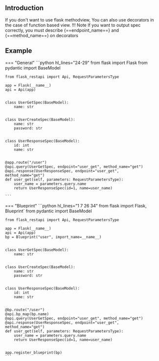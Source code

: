 ## Introduction
If you don't want to use flask methodview, You can also use decorators in the case of function based view.
!!! Note
    If you want to output spec correctly, you must describe {==endpoint_name==} and {==method_name==} on decorators

## Example

=== "General"
    ```python hl_lines="24-29"
    from flask import Flask
    from pydantic import BaseModel

    from flask_restapi import Api, RequestParametersType

    app = Flask(__name__)
    api = Api(app)


    class UserGetSpec(BaseModel):
        name: str


    class UserCreateSpec(BaseModel):
        name: str
        password: str


    class UserResponseSpec(BaseModel):
        id: int
        name: str


    @app.route("/user")
    @api.query(UserGetSpec, endpoint="user_get", method_name="get")
    @api.response(UserResponseSpec, endpoint="user_get", method_name="get")
    def user_get(self, parameters: RequestParametersType):
        user_name = parameters.query.name
        return UserResponseSpec(id=1, name=user_name)

    ```

=== "Blueprint"
    ```python hl_lines="1 7 26 34"
    from flask import Flask, Blueprint`
    from pydantic import BaseModel

    from flask_restapi import Api, RequestParametersType

    app = Flask(__name__)
    api = Api(app)
    bp = Blueprint("user", import_name=__name__)


    class UserGetSpec(BaseModel):
        name: str


    class UserCreateSpec(BaseModel):
        name: str
        password: str


    class UserResponseSpec(BaseModel):
        id: int
        name: str


    @bp.route("/user")
    @api.bp_map(bp.name)
    @api.query(UserGetSpec, endpoint="user_get", method_name="get")
    @api.response(UserResponseSpec, endpoint="user_get", method_name="get")
    def user_get(self, parameters: RequestParametersType):
        user_name = parameters.query.name
        return UserResponseSpec(id=1, name=user_name)


    app.register_blueprint(bp)
    ```
